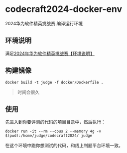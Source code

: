 # codecraft2024-docker-env
2024华为软件精英挑战赛 编译运行环境

## 环境说明

满足[2024年华为软件精英挑战赛【环境说明】](https://competition.huaweicloud.com/advance/1000042021/circumstance)

## 构建镜像

```shell
docker build -t judge -f docker/Dockerfile .
```

> 时间会很久

## 使用

先进入到你要评测的代码的项目目录中，然后执行：

```shell
docker run -it --rm --cpus 2 --memory 4g -v $(pwd):/home/judge/codecraft2024/ judge
```

在这个环境中跑你想测试的代码，和线上判题平台环境一致。